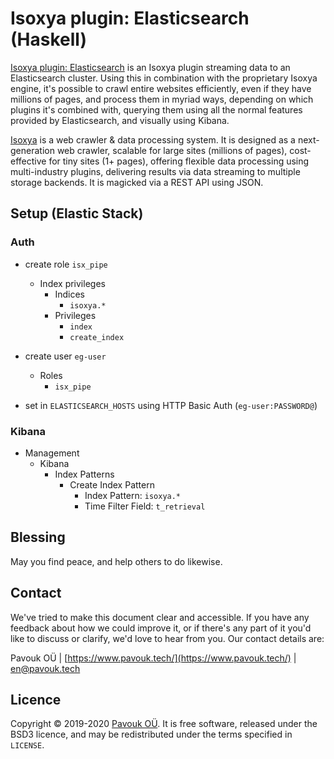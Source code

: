 # Isoxya plugin: Elasticsearch (Haskell)

[Isoxya plugin: Elasticsearch](https://github.com/pavouk-0/isoxya-plugin-elasticsearch-hs) is an Isoxya plugin streaming data to an Elasticsearch cluster. Using this in combination with the proprietary Isoxya engine, it's possible to crawl entire websites efficiently, even if they have millions of pages, and process them in myriad ways, depending on which plugins it's combined with, querying them using all the normal features provided by Elasticsearch, and visually using Kibana.

[Isoxya](https://www.pavouk.tech/isoxya/) is a web crawler & data processing system. It is designed as a next-generation web crawler, scalable for large sites (millions of pages), cost-effective for tiny sites (1+ pages), offering flexible data processing using multi-industry plugins, delivering results via data streaming to multiple storage backends. It is magicked via a REST API using JSON.


## Setup (Elastic Stack)

### Auth

- create role `isx_pipe`
  - Index privileges
    - Indices
      - `isoxya.*`
    - Privileges
      - `index`
      - `create_index`

- create user `eg-user`
  - Roles
    - `isx_pipe`

- set in `ELASTICSEARCH_HOSTS` using HTTP Basic Auth (`eg-user:PASSWORD@`)

### Kibana

- Management
  - Kibana
    - Index Patterns
      - Create Index Pattern
        - Index Pattern: `isoxya.*`
        - Time Filter Field: `t_retrieval`


## Blessing

May you find peace, and help others to do likewise.


## Contact

We've tried to make this document clear and accessible. If you have any feedback about how we could improve it, or if there's any part of it you'd like to discuss or clarify, we'd love to hear from you. Our contact details are:

Pavouk OÜ | [https://www.pavouk.tech/](https://www.pavouk.tech/) | [en@pavouk.tech](mailto:en@pavouk.tech)


## Licence

Copyright © 2019-2020 [Pavouk OÜ](https://www.pavouk.tech/). It is free software, released under the BSD3 licence, and may be redistributed under the terms specified in `LICENSE`.
